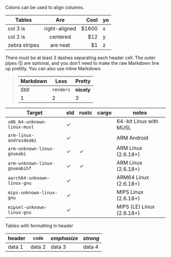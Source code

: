 Colons can be used to align columns.

| Tables        | Are           | Cool  | yo |
|---------------|:-------------:|------:|:---|
| col 3 is      | right-aligned | $1600 | x  |
| col 2 is      | centered      |   $12 | y  |
| zebra stripes | are neat      |    $1 | z  |

There must be at least 3 dashes separating each header cell.
The outer pipes (|) are optional, and you don't need to make the
raw Markdown line up prettily. You can also use inline Markdown.

 > Markdown | Less | Pretty
 > --- | --- | ---
 > *Still* | `renders` | **nicely**
 > 1 | 2 | 3

|  Target                       | std |rustc|cargo| notes                      |
|-------------------------------|-----|-----|-----|----------------------------|
| `x86_64-unknown-linux-musl`   |  ✓  |     |     | 64-bit Linux with MUSL     |
| `arm-linux-androideabi`       |  ✓  |     |     | ARM Android                |
| `arm-unknown-linux-gnueabi`   |  ✓  |  ✓  |     | ARM Linux (2.6.18+)        |
| `arm-unknown-linux-gnueabihf` |  ✓  |  ✓  |     | ARM Linux (2.6.18+)        |
| `aarch64-unknown-linux-gnu`   |  ✓  |     |     | ARM64 Linux (2.6.18+)      |
| `mips-unknown-linux-gnu`      |  ✓  |     |     | MIPS Linux (2.6.18+)       |
| `mipsel-unknown-linux-gnu`    |  ✓  |     |     | MIPS (LE) Linux (2.6.18+)  |

Tables with formatting in header

| header | `code` | _emphasize_ | *strong* |
| ------ | ------ | ----------- | -------- |
| data 1 | data 2 | data 3      | data 4   |
